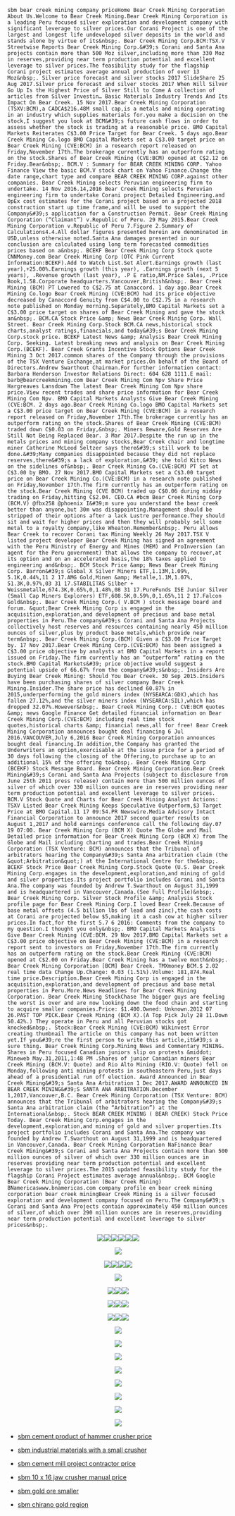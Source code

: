 
```
sbm bear creek mining company priceHome Bear Creek Mining Corporation About Us.Welcome to Bear Creek Mining.Bear Creek Mining Corporation is a leading Peru focused silver exploration and development company with significant leverage to silver prices.Our Corani Project is one of the largest and longest life undeveloped silver deposits in the world and stands alone by virtue of its&nbsp;. Bear Creek Mining Corp.BCM:TSX.V Streetwise Reports Bear Creek Mining Corp.&#39;s Corani and Santa Ana projects contain more than 500 Moz silver,including more than 330 Moz in reserves,providing near term production potential and excellent leverage to silver prices.The feasibility study for the flagship Corani project estimates average annual production of over 13 Moz&nbsp;. Silver price forecast and silver stocks 2017 SlideShare 25 Aug 2017.Silver price forecast and silver stocks 2017 When Will Silver Go Up Is the Highest Price of Silver Still to Come A collection of articles from Silver Investin… Basic Materials Industry Trends And Its Impact On Bear Creek. 15 Nov 2017.Bear Creek Mining Corporation (TSXV:BCM),a CADCA$216.48M small cap,is a metals and mining operating in an industry which supplies materials for.you make a decision on the stock,I suggest you look at BCM&#39;s future cash flows in order to assess whether the stock is trading at a reasonable price. BMO Capital Markets Reiterates C$3.00 Price Target for Bear Creek. 5 days ago.Bear Creek Mining Co.logo BMO Capital Markets set a C$3.00 target price on Bear Creek Mining (CVE:BCM) in a research report released on Friday,November 17th.The brokerage currently has an outperform rating on the stock.Shares of Bear Creek Mining (CVE:BCM) opened at C$2.12 on Friday.Bear&nbsp;. BCM.V : Summary for BEAR CREEK MINING CORP. Yahoo Finance View the basic BCM.V stock chart on Yahoo Finance.Change the date range,chart type and compare BEAR CREEK MINING CORP.against other companies. Bear Creek Mining selects Peruvian engineering firm to undertake. 14 Nov 2016.14,2016 Bear Creek Mining selects Peruvian engineering firm to undertake Corani project Detailed Engineering.and OpEx cost estimates for the Corani project based on a projected 2018 construction start up time frame,and will be used to support the Company&#39;s application for a Construction Permit. Bear Creek Mining Corporation (“Claimant”) v.Republic of Peru. 29 May 2015.Bear Creek Mining Corporation v.Republic of Peru 7.Figure 2.Summary of Calculations4.4.All dollar figures presented herein are denominated in USD,unless otherwise noted.Santa Ana damages presented in our conclusion are calculated using long term forecasted commodities prices based on a&nbsp;. BCEKF Bear Creek Mining Corp Stock quote CNNMoney.com Bear Creek Mining Corp (OTC Pink Current Information:BCEKF).Add to Watch List.Set Alert.Earnings growth (last year),+25.00%.Earnings growth (this year), .Earnings growth (next 5 years), .Revenue growth (last year), .P E ratio,NM.Price Sales, .Price Book,1.58.Corporate headquarters.Vancouver,British&nbsp;. Bear Creek Mining (BCM) PT Lowered to C$2.75 at Canaccord. 1 day ago.Bear Creek Mining Co.logo Bear Creek Mining (CVE:BCM) had its price objective decreased by Canaccord Genuity from C$4.00 to C$2.75 in a research note published on Monday morning.Separately,BMO Capital Markets set a C$3.00 price target on shares of Bear Creek Mining and gave the stock an&nbsp;. BCM.CA Stock Price &amp; News Bear Creek Mining Corp. Wall Street. Bear Creek Mining Corp.Stock BCM.CA news,historical stock charts,analyst ratings,financials,and today&#39;s Bear Creek Mining Corp.stock price. BCEKF Latest News &amp; Analysis Bear Creek Mining Corp. Seeking. Latest breaking news and analysis on Bear Creek Mining Corp.(BCEKF). Bear Creek Grants Incentive Stock Options Bear Creek Mining 3 Oct 2017.common shares of the Company through the provisions of the TSX Venture Exchange,at market prices.On behalf of the Board of Directors.Andrew Swarthout Chairman.For further information contact: Barbara Henderson Investor Relations Direct: 604 628 1111.E mail: barb@bearcreekmining.com Bear Creek Mining Com Npv Share Price Hargreaves Lansdown The latest Bear Creek Mining Com Npv share price.View recent trades and share price information for Bear Creek Mining Com Npv. BMO Capital Markets Analysts Give Bear Creek Mining (CVE:BCM. 2 days ago.Bear Creek Mining Co.logo BMO Capital Markets set a C$3.00 price target on Bear Creek Mining (CVE:BCM) in a research report released on Friday,November 17th.The brokerage currently has an outperform rating on the stock.Shares of Bear Creek Mining (CVE:BCM) traded down C$0.03 on Friday,&nbsp;. Miners Beware,Gold Reserves Are Still Not Being Replaced Bear. 3 Mar 2017.Despite the run up in the metals prices and mining company stocks,Bear Creek chair and longtime miner Catherine McLeod Seltzer says there&#39;s still work to be done.&#39;Many companies disappointed because they did not replace reserves,there&#39;s a lack of exploration,&#39; she told Kitco News on the sidelines of&nbsp;. Bear Creek Mining Co.(CVE:BCM) PT Set at C$3.00 by BMO. 27 Nov 2017.BMO Capital Markets set a C$3.00 target price on Bear Creek Mining Co.(CVE:BCM) in a research note published on Friday,November 17th.The firm currently has an outperform rating on the stock.Bear Creek Mining (CVE BCM) traded up C$0.06 during midday trading on Friday,hitting C$2.04. CEO.CA #bcm Bear Creek Mining Corp (BCM.V) @fbx258 @phoenix I&#39;m sure you understand the bear creek better than anyone,but 30m was disappointing.Management should be stripped of their options after a lack Lustre performance.They should sit and wait for higher prices and then they will probably sell some metal to a royalty company,like Wheaton.Remember&nbsp;. Peru allows Bear Creek to recover Corani tax Mining Weekly 26 May 2017.TSX V listed project developer Bear Creek Mining has signed an agreement with the Peru Ministry of Energy and Mines (MEM) and ProInversion (an agent for the Peru government) that allows the company to recover,at its option and on an accelerated basis,the 18% taxes applied to engineering and&nbsp;. BCM Stock Price &amp; News Bear Creek Mining Corp. Barron&#39;s Global X Silver Miners ETF,1.13M,1.09%, 5.1K,0.44%,11 2 17.AMG Gold,Minen &amp; Metalle,1.1M,1.07%, 51.3K,0.97%,03 31 17.STABILITAS Silber + Weissmetalle,674.3K,0.65%,0,1.48%,08 31 17.PureFunds ISE Junior Silver (Small Cap Miners Explorers) ETF,608.5K,0.59%,0,1.65%,11 2 17.Falcon Gold&nbsp;. Bear Creek Mining Corp.( V.BCM ) stock message board and forum. &quot;Bear Creek Mining Corp is engaged in the acquisition,exploration,and development of precious and base metal properties in Peru.The company&#39;s Corani and Santa Ana Projects collectively host reserves and resources containing nearly 450 million ounces of silver,plus by product base metals,which provide near term&nbsp;. Bear Creek Mining Corp.(BCM) Given a C$3.00 Price Target by. 17 Nov 2017.Bear Creek Mining Corp.(CVE:BCM) has been assigned a C$3.00 price objective by analysts at BMO Capital Markets in a report issued on Friday.The firm currently has an “outperform” rating on the stock.BMO Capital Markets&#39; price objective would suggest a potential upside of 66.67% from the company&#39;s&nbsp;. Insiders Are Buying Bear Creek Mining: Should You Bear Creek. 30 Sep 2015.Insiders have been purchasing shares of silver company Bear Creek Mining.Insider.The share price has declined 60.87% in 2015,underperforming the gold miners index (NYSEARCA:GDX),which has fallen 27.12%,and the silver miners index (NYSEARCA:SIL),which has dropped 32.07%.However&nbsp;. Bear Creek Mining Corp.: CVE:BCM quotes &amp; news Google Finance Get detailed financial information on Bear Creek Mining Corp.(CVE:BCM) including real time stock quotes,historical charts &amp; financial news,all for free! Bear Creek Mining Corporation announces bought deal financing 6 Jul 2016.VANCOUVER,July 6,2016 Bear Creek Mining Corporation announces bought deal financing.In addition,the Company has granted the Underwriters an option,exercisable at the issue price for a period of 30 days following the closing of the Offering,to purchase up to an additional 15% of the offering to&nbsp;. Bear Creek Mining Corp (BCEKF) Stock Message Board. Bear Creek Mining Corporation.Bear Creek Mining&#39;s Corani and Santa Ana Projects (subject to disclosure from June 25th 2011 press release) contain more than 500 million ounces of silver of which over 330 million ounces are in reserves providing near term production potential and excellent leverage to silver prices. BCM.V Stock Quote and Charts for Bear Creek Mining Analyst Actions: TSXV Listed Bear Creek Mining Keeps Speculative Outperform,$3 Target Price at BMO Capital.11 17 09:54.PR Newswire.Media Advisory Intact Financial Corporation to announce 2017 second quarter results on August 1,2017 and hold earnings conference call the following day.07 19 07:00. Bear Creek Mining Corp (BCM X) Quote The Globe and Mail Detailed price information for Bear Creek Mining Corp (BCM X) from The Globe and Mail including charting and trades.Bear Creek Mining Corporation (TSX Venture: BCM) announces that the Tribunal of arbitrators hearing the Company&#39;s Santa Ana arbitration claim (the &quot;Arbitration&quot;) at the International Centre for the&nbsp;. BCEKF Stock Price Bear Creek Mining Corp.Stock Quote (U.S. Bear Creek Mining Corp.engages in the development,exploration,and mining of gold and silver properties.Its project portfolio includes Corani and Santa Ana.The company was founded by Andrew T.Swarthout on August 31,1999 and is headquartered in Vancouver,Canada.(See Full Profile)&nbsp;. Bear Creek Mining Corp. Silver Stock Profile &amp; Analysis Stock profile page for Bear Creek Mining Corp.I loved Bear Creek.Because of base metal offsets (4.5 billion lbs of lead and zinc),the cash costs at Corani are projected below $5,making it a cash cow at higher silver prices.In fact,for the first 5.7 6 2016: Comments from the company to my question.I thought you only&nbsp;. BMO Capital Markets Analysts Give Bear Creek Mining (CVE:BCM. 29 Nov 2017.BMO Capital Markets set a C$3.00 price objective on Bear Creek Mining (CVE:BCM) in a research report sent to investors on Friday,November 17th.The firm currently has an outperform rating on the stock.Bear Creek Mining (CVE:BCM) opened at C$2.00 on Friday.Bear Creek Mining has a twelve month&nbsp;. Bear Creek Mining Corporation [BCM] Bear Creek. TMXmoney BCM.$ 2.02 real time data Change Up.Change: 0.03 (1.51%).Volume: 181,874.Real time price.Description.Bear Creek Mining Corp is engaged in the acquisition,exploration,and development of precious and base metal properties in Peru.More.News Headlines for Bear Creek Mining Corporation. Bear Creek Mining StockChase The bigger guys are feeling the worst is over and are now looking down the food chain and starting to acquire smaller companies.Price: $1.400.Owned: Unknown.2012 07 26.PAST TOP PICK.Bear Creek Mining (BCM X).(A Top Pick July 28 11.Down 50.42%.) They operate in Peru and all Peruvian stocks got knocked&nbsp;. Stock:Bear Creek Mining (CVE:BCM) Wikinvest Error creating thumbnail The article on this company has not been written yet.If you&#39;re the first person to write this article,it&#39;s a sure thing. Bear Creek Mining Corp.Mining News and Commentary MINING. Shares in Peru focused Canadian juniors slip on protests &middot; Mineweb May.31,2011,1:48 PM .Shares of junior Canadian miners Bear Creek Mining (BCM.V: Quote) and Rio Alto Mining (RIO.V: Quote) fell on Monday,following anti mining protests in southeastern Peru,just days ahead of a presidential run off election. Award Announced in Bear Creek Mining&#39;s Santa Ana Arbitration 1 Dec 2017.AWARD ANNOUNCED IN BEAR CREEK MINING&#39;S SANTA ANA ARBITRATION.December 1,2017,Vancouver,B.C. Bear Creek Mining Corporation (TSX Venture: BCM) announces that the Tribunal of arbitrators hearing the Company&#39;s Santa Ana arbitration claim (the “Arbitration”) at the International&nbsp;. Stock BEAR CREEK MINING ( BEAR CREEK) Stock Price Today. Bear Creek Mining Corp.engages in the development,exploration,and mining of gold and silver properties.Its project portfolio includes Corani and Santa Ana.The company was founded by Andrew T.Swarthout on August 31,1999 and is headquartered in Vancouver,Canada. Bear Creek Mining Corporation NaFinance Bear Creek Mining&#39;s Corani and Santa Ana Projects contain more than 500 million ounces of silver of which over 330 million ounces are in reserves providing near term production potential and excellent leverage to silver prices.The 2015 updated feasibility study for the flagship Corani Project estimates average annual&nbsp;. BCM Google Bear Creek Mining Corporation (Bear Creek Mining) BNamericaswww.bnamericas.com company profile en bear creek mining corporation bear creek miningBear Creek Mining is a silver focused exploration and development company focused on Peru.The Company&#39;s Corani and Santa Ana Projects contain approximately 450 million ounces of silver,of which over 290 million ounces are in reserves,providing near term production potential and excellent leverage to silver prices&nbsp;. 
```

<div align="center">
  
<a rel="nofollow" href="https://m.shibang-china.com?f=github&k=sbm+bear+creek+mining+company+price"><img src="https://static.shibang-china.com/en/l.png"></a><img src="https://static.shibang-china.com/en/hw.png"><a rel="nofollow" href="https://m.shibang-china.com/product/?f=github&k=sbm+bear+creek+mining+company+price"><img src="https://static.shibang-china.com/en/p.png"></a><a rel="nofollow" href="https://m.shibang-china.com/cases/?f=github&k=sbm+bear+creek+mining+company+price"><img src="https://static.shibang-china.com/en/c.png"></a><a rel="nofollow" href="https://m.shibang-china.com/news/?f=github&k=sbm+bear+creek+mining+company+price"><img src="https://static.shibang-china.com/en/n.png"></a><a rel="nofollow" href="https://m.shibang-china.com?f=github&k=sbm+bear+creek+mining+company+price"><img src="https://static.shibang-china.com/en/m.png"></a>

<a rel="nofollow" href="https://m.shibang-china.com/product/?f=github&k=sbm+bear+creek+mining+company+price"><img src="https://static.shibang-china.com/en/b.jpg"></a>
  
<a rel="nofollow" href="https://m.shibang-china.com/solution-aggregate.html?f=github&k=sbm+bear+creek+mining+company+price"><img src="https://static.shibang-china.com/en/a.jpg"></a><a rel="nofollow" href="https://m.shibang-china.com/solution-mine.html?f=github&k=sbm+bear+creek+mining+company+price"><img src="https://static.shibang-china.com/en/m.jpg"></a><a rel="nofollow" href="https://m.shibang-china.com/solution-mill.html?f=github&k=sbm+bear+creek+mining+company+price"><img src="https://static.shibang-china.com/en/g.jpg"></a><a rel="nofollow" href="https://m.shibang-china.com/solution-epc.html?f=github&k=sbm+bear+creek+mining+company+price"><img src="https://static.shibang-china.com/en/e.jpg"></a>

<a rel="nofollow" href="https://m.shibang-china.com/product/?f=github&k=sbm+bear+creek+mining+company+price"><img src="https://static.shibang-china.com/en/a-p.png"></a>

<a rel="nofollow" href="https://m.shibang-china.com/product/crusher/c6x.html?f=github&k=sbm+bear+creek+mining+company+price"><img src="https://static.shibang-china.com/en/j.jpg"></a><a rel="nofollow" href="https://m.shibang-china.com/product/crusher/ci5x.html?f=github&k=sbm+bear+creek+mining+company+price"><img src="https://static.shibang-china.com/en/i.jpg"></a><a rel="nofollow" href="https://m.shibang-china.com/product/crusher/hst.html?f=github&k=sbm+bear+creek+mining+company+price"><img src="https://static.shibang-china.com/en/c.jpg"></a>

<a rel="nofollow" href="https://m.shibang-china.com/product/mill/mtw.html?f=github&k=sbm+bear+creek+mining+company+price"><img src="https://static.shibang-china.com/en/mtw.jpg"></a><a rel="nofollow" href="https://m.shibang-china.com/product/mill/scm.html?f=github&k=sbm+bear+creek+mining+company+price"><img src="https://static.shibang-china.com/en/scm.jpg"></a><a rel="nofollow" href="https://m.shibang-china.com/product/mill/lm.html?f=github&k=sbm+bear+creek+mining+company+price"><img src="https://static.shibang-china.com/en/lm.jpg"></a>

<a rel="nofollow" href="https://m.shibang-china.com/product/sand/vsi6x.html?f=github&k=sbm+bear+creek+mining+company+price"><img src="https://static.shibang-china.com/en/6x.jpg"></a><a rel="nofollow" href="https://m.shibang-china.com/product/sand/vu.html?f=github&k=sbm+bear+creek+mining+company+price"><img src="https://static.shibang-china.com/en/vu.jpg"></a><a rel="nofollow" href="https://m.shibang-china.com/product/mobile/klun.html?f=github&k=sbm+bear+creek+mining+company+price"><img src="https://static.shibang-china.com/en/k.jpg"></a>

<a rel="nofollow" href="https://m.shibang-china.com/cases/?f=github&k=sbm+bear+creek+mining+company+price"><img src="https://static.shibang-china.com/en/case.png"></a>

<a rel="nofollow" href="https://m.shibang-china.com/cases/aggregate/202.html?f=github&k=sbm+bear+creek+mining+company+price"><img src="https://static.shibang-china.com/en/c-1.jpg"></a>

<a rel="nofollow" href="https://m.shibang-china.com/cases/aggregate/203.html?f=github&k=sbm+bear+creek+mining+company+price"><img src="https://static.shibang-china.com/en/c-2.jpg"></a>

<a rel="nofollow" href="https://m.shibang-china.com/cases/mill/123.html?f=github&k=sbm+bear+creek+mining+company+price"><img src="https://static.shibang-china.com/en/c-3.jpg"></a>

<a rel="nofollow" href="https://m.shibang-china.com/contact_us.html?f=github&k=sbm+bear+creek+mining+company+price"><img src="https://static.shibang-china.com/en/contact.png"></a>

<a rel="nofollow" href="https://swt.shibang-china.com/?f=github&k=sbm+bear+creek+mining+company+price"><img src="https://static.shibang-china.com/en/chat.png"></a>

<a rel="nofollow" href="https://whatsapp.shibangsoft.com/WhatsApp.php?f=github&k=sbm+bear+creek+mining+company+price"><img src="https://static.shibang-china.com/en/whatsapp.png"></a>

<a rel="nofollow" href="https://m.shibang-china.com/?f=github&k=sbm+bear+creek+mining+company+price"><img src="https://static.shibang-china.com/en/website.png"></a>

</div>


* [sbm cement product of hammer crusher price](sbm%20cement%20product%20of%20hammer%20crusher%20price.md)

* [sbm industrial materials with a small crusher](sbm%20industrial%20materials%20with%20a%20small%20crusher.md)

* [sbm cement mill project contractor price](sbm%20cement%20mill%20project%20contractor%20price.md)

* [sbm 10 x 16 jaw crusher manual price](sbm%2010%20x%2016%20jaw%20crusher%20manual%20price.md)

* [sbm gold ore smaller](sbm%20gold%20ore%20smaller.md)

* [sbm chirano gold region](sbm%20chirano%20gold%20region.md)
